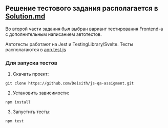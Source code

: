 ## Решение тестового задания располагается в [Solution.md](Solution.md)

Во второй части задания был выбран вариант тестирования Frontend-а с дополнительным написанием автотестов.


Автотесты работают на Jest и TestingLibrary/Svelte.
Тесты располагаются в [app.test.js](src/app.test.js)

### Для запуска тестов 
1. Скачать проект:
```
git clone https://github.com/Deisith/js-qa-assigment.git
``` 
2. Установить зависимости:
```
npm install
```
3. Запустить тесты:
```
npm test
```
